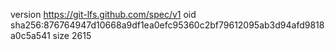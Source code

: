 version https://git-lfs.github.com/spec/v1
oid sha256:876764947d10668a9df1ea0efc95360c2bf79612095ab3d94afd9818a0c5a541
size 2615
